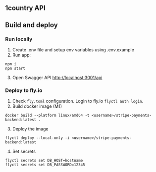 ## 1country API

## Build and deploy
### Run locally
1) Create .env file and setup env variables using .env.example
2) Run app:
```shell
npm i
npm start
```
3) Open Swagger API [http://localhost:3001/api](http://localhost:3001/api)

### Deploy to fly.io
1) Check `fly.toml` configuration. Login to fly.io `flyctl auth login`.
2) Build docker image (M1)
```shell
docker build --platform linux/amd64 -t <username>/stripe-payments-backend:latest .
```
3) Deploy the image
```shell
flyctl deploy --local-only -i <username>/stripe-payments-backend:latest
```
4) Set secrets
```shell
flyctl secrets set DB_HOST=hostname
flyctl secrets set DB_PASSWORD=12345
```

